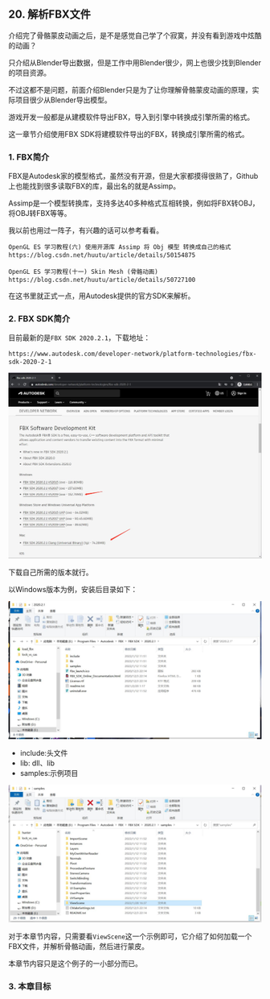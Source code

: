 ## 20. 解析FBX文件

介绍完了骨骼蒙皮动画之后，是不是感觉自己学了个寂寞，并没有看到游戏中炫酷的动画？

只介绍从Blender导出数据，但是工作中用Blender很少，网上也很少找到Blender的项目资源。

不过这都不是问题，前面介绍Blender只是为了让你理解骨骼蒙皮动画的原理，实际项目很少从Blender导出模型。

游戏开发一般都是从建模软件导出FBX，导入到引擎中转换成引擎所需的格式。

这一章节介绍使用FBX SDK将建模软件导出的FBX，转换成引擎所需的格式。

### 1. FBX简介

FBX是Autodesk家的模型格式，虽然没有开源，但是大家都摸得很熟了，Github上也能找到很多读取FBX的库，最出名的就是Assimp。

Assimp是一个模型转换库，支持多达40多种格式互相转换，例如将FBX转OBJ，将OBJ转FBX等等。

我以前也用过一阵子，有兴趣的话可以参考看看。

```text
OpenGL ES 学习教程(六) 使用开源库 Assimp 将 Obj 模型 转换成自己的格式
https://blog.csdn.net/huutu/article/details/50154875

OpenGL ES 学习教程(十一) Skin Mesh (骨骼动画)
https://blog.csdn.net/huutu/article/details/50727100
```

在这书里就正式一点，用Autodesk提供的官方SDK来解析。

### 2. FBX SDK简介

目前最新的是`FBX SDK 2020.2.1`，下载地址：

```text
https://www.autodesk.com/developer-network/platform-technologies/fbx-sdk-2020-2-1
```

![](../../imgs/load_fbx/load_fbx/download_fbx_sdk.jpg)

下载自己所需的版本就行。

以Windows版本为例，安装后目录如下：

![](../../imgs/load_fbx/load_fbx/fbx_sdk_dir.jpg)

* include:头文件
* lib: dll、lib
* samples:示例项目

![](../../imgs/load_fbx/load_fbx/fbx_sdk_sample_viewscene.jpg)

对于本章节内容，只需要看`ViewScene`这一个示例即可，它介绍了如何加载一个FBX文件，并解析骨骼动画，然后进行蒙皮。

本章节内容只是这个例子的一小部分而已。

### 3. 本章目标

